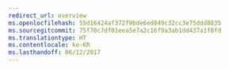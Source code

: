 ```yaml
---
redirect_url: overview
ms.openlocfilehash: 55d16424af372f9bde6ed849c32cc3e75ddd8835
ms.sourcegitcommit: 75f70c7df01eea5e7a2c16f9a3ab1dd437a1f8fd
ms.translationtype: HT
ms.contentlocale: ko-KR
ms.lasthandoff: 06/12/2017
---
```

